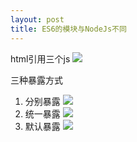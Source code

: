 ```yaml
---
layout: post
title: ES6的模块与NodeJs不同
---
```


html引用三个js
![](/docs/images/2021-03-08-13-25-40.png)

三种暴露方式
1. 分别暴露
![](/docs/images/2021-03-08-13-25-55.png)
2. 统一暴露
![](/docs/images/2021-03-08-13-26-31.png)
3. 默认暴露
![](/docs/images/2021-03-08-13-26-58.png)

